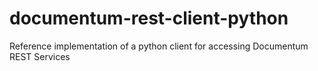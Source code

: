 # documentum-rest-client-python
Reference implementation of a python client for accessing Documentum REST Services
